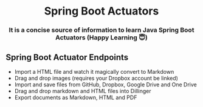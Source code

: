 <h1 align="center">
  Spring Boot Actuators 
  <br>
</h1>

<h3 align="center">It is a concise source of information to learn Java Spring Boot Actuators (Happy Learning 😇)</h3>

## Spring Boot Actuator Endpoints

- Import a HTML file and watch it magically convert to Markdown
- Drag and drop images (requires your Dropbox account be linked)
- Import and save files from GitHub, Dropbox, Google Drive and One Drive
- Drag and drop markdown and HTML files into Dillinger
- Export documents as Markdown, HTML and PDF